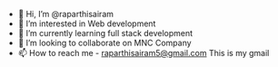- 👋 Hi, I’m @raparthisairam
- 👀 I’m interested in Web development 
- 🌱 I’m currently learning full stack development 
- 💞️ I’m looking to collaborate on MNC Company 
- 📫 How to reach me - raparthisairam5@gmail.com
   This is my gmail 

<!---
raparthisairam/raparthisairam is a ✨ special ✨ repository because its `README.md` (this file) appears on your GitHub profile.
You can click the Preview link to take a look at your changes.
--->
